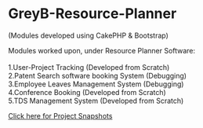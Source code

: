 # GreyB-Resource-Planner
(Modules developed using CakePHP &amp; Bootstrap)

Modules worked upon, under Resource Planner Software:<br>
<br>
1.User-Project Tracking (Developed from Scratch)<br>
2.Patent Search software booking System (Debugging)<br>
3.Employee Leaves Management System (Debugging)<br>
4.Conference Booking (Developed from Scratch)<br>
5.TDS Management System (Developed from Scratch)<br>

[Click here for Project Snapshots](https://github.com/akhilesh1kr/GreyB-Resource-Planner/blob/master/GreyB%20Conference%20Booking.pdf)

